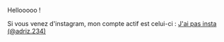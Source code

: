 Hellooooo !

Si vous venez d'instagram, mon compte actif est celui-ci : [J'ai pas insta (@adriz.234)](https://www.instagram.com/adriz.234/)